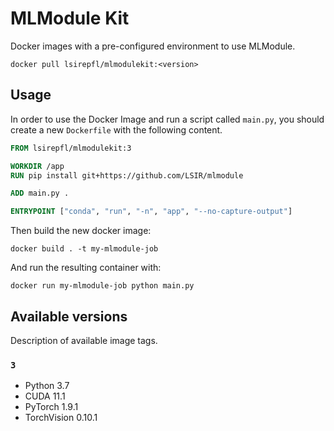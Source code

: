 # MLModule Kit

Docker images with a pre-configured environment to use MLModule.

```
docker pull lsirepfl/mlmodulekit:<version>
```

## Usage

In order to use the Docker Image and run a script called `main.py`,
you should create a new `Dockerfile` with the following content.

```Dockerfile
FROM lsirepfl/mlmodulekit:3

WORKDIR /app
RUN pip install git+https://github.com/LSIR/mlmodule

ADD main.py .

ENTRYPOINT ["conda", "run", "-n", "app", "--no-capture-output"]
```

Then build the new docker image:

```shell
docker build . -t my-mlmodule-job
```

And run the resulting container with:

```shell
docker run my-mlmodule-job python main.py
```

## Available versions

Description of available image tags.

### `3`

* Python 3.7
* CUDA 11.1
* PyTorch 1.9.1
* TorchVision 0.10.1
